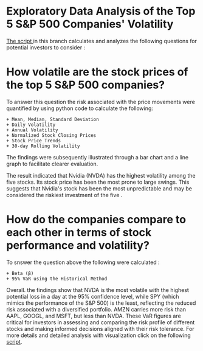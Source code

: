 # Exploratory Data Analysis of the Top 5 S&P 500 Companies' Volatility 

 <a href= "https://github.com/ElleNaazB/Project1/blob/Elle/StockVolatility.ipynb">The script </a> in this branch calculates and analyzes the following questions for potential investors to consider :

 # How volatile are the stock prices of the top 5 S&P 500 companies?

<p> To answer this question the risk associated with the price movements were quantified by using python code to calculate the following: 
  
    + Mean, Median, Standard Deviation 
    + Daily Volatility 
    + Annual Volatility 
    + Normalized Stock Closing Prices
    + Stock Price Trends 
    + 30-day Rolling Volatility 
  
The findings were subsequently illustrated through a bar chart and a line graph to facilitate clearer evaluation.</p>


<p> The result indicated that Nvidia (NVDA) has the highest volatility among the five stocks. Its stock price has been the most prone to large swings. This suggests that Nvidia's stock has been the most unpredictable and may be considered the riskiest investment of the five .</p>



# How do the companies compare to each other in terms of stock performance and volatility?
<p> To snswer the question above the following were calculated : 
  
    + Beta (β)
    + 95% VaR using the Historical Method

Overall. the findings show that NVDA is the most volatile with the highest potential loss in a day at the 95% confidence level, while SPY (which mimics the performance of the S&P 500) is the least, reflecting the reduced risk associated with a diversified portfolio. AMZN carries more risk than AAPL, GOOGL, and MSFT, but less than NVDA. These VaR figures are critical for investors in assessing and comparing the risk profile of different stocks and making informed decisions aligned with their risk tolerance. For more details and detailed analysis with visualization click on the following <a href= "https://github.com/ElleNaazB/Project1/blob/Elle/StockVolatility.ipynb"> script</a>.
